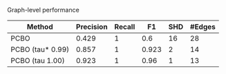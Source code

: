 Graph-level performance

| Method           |   Precision |   Recall |    F1 |   SHD |   #Edges |
|------------------|-------------|----------|-------|-------|----------|
| PCBO             |       0.429 |        1 | 0.6   |    16 |       28 |
| PCBO (tau* 0.99) |       0.857 |        1 | 0.923 |     2 |       14 |
| PCBO (tau 1.00)  |       0.923 |        1 | 0.96  |     1 |       13 |
